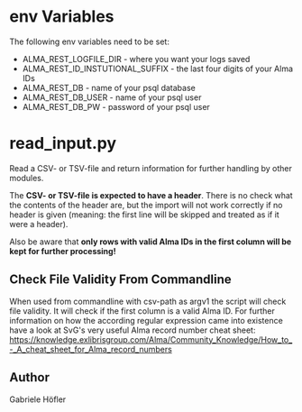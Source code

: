 # env Variables

The following env variables need to be set:
* ALMA\_REST\_LOGFILE\_DIR - where you want your logs saved
* ALMA\_REST\_ID\_INSTUTIONAL\_SUFFIX - the last four digits of your Alma IDs
* ALMA\_REST\_DB - name of your psql database
* ALMA\_REST\_DB\_USER - name of your psql user
* ALMA\_REST\_DB\_PW - password of your psql user

# read\_input.py

Read a CSV- or TSV-file and return information for further handling by other modules.

The **CSV- or TSV-file is expected to have a header**. There is no check what the contents
of the header are, but the import will not work correctly if no header is given (meaning: the first
line will be skipped and treated as if it were a header).

Also be aware that
**only rows with valid Alma IDs in the first column will be kept for further processing!**

## Check File Validity From Commandline

When used from commandline with csv-path as argv1 the script will check file validity.
It will check if the first column is a valid Alma ID. For further information
on how the according regular expression came into existence have a look at SvG's very useful
Alma record number cheat sheet:
https://knowledge.exlibrisgroup.com/Alma/Community_Knowledge/How_to_-_A_cheat_sheet_for_Alma_record_numbers

## Author
Gabriele Höfler
